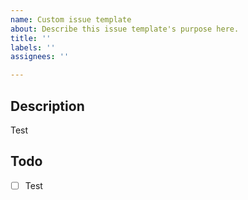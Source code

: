 ```yaml
---
name: Custom issue template
about: Describe this issue template's purpose here.
title: ''
labels: ''
assignees: ''

---
```


## Description
Test

## Todo
- [ ] Test

